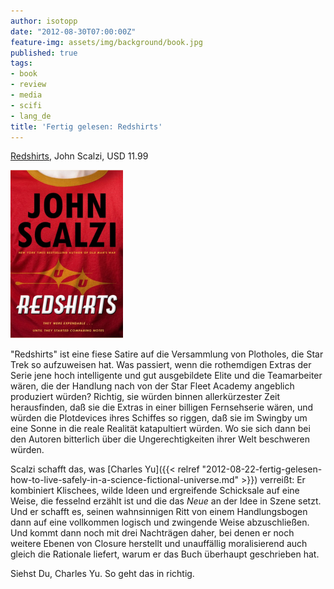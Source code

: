 ```yaml
---
author: isotopp
date: "2012-08-30T07:00:00Z"
feature-img: assets/img/background/book.jpg
published: true
tags:
- book
- review
- media
- scifi
- lang_de
title: 'Fertig gelesen: Redshirts'
---
```

[Redshirts](http://www.amazon.com/Redshirts-Novel-Three-Codas-ebook/dp/B0079XPUOW),
John Scalzi, USD 11.99

![Scalzi: Redshirts](/uploads/redshirts.png)

"Redshirts" ist eine fiese Satire auf die Versammlung von Plotholes, die
Star Trek so aufzuweisen hat.  Was passiert, wenn die rothemdigen Extras der
Serie jene hoch intelligente und gut ausgebildete Elite und die Teamarbeiter
wären, die der Handlung nach von der Star Fleet Academy angeblich produziert
würden?  Richtig, sie würden binnen allerkürzester Zeit herausfinden, daß
sie die Extras in einer billigen Fernsehserie wären, und würden die
Plotdevices ihres Schiffes so riggen, daß sie im Swingby um eine Sonne in
die reale Realität katapultiert würden.  Wo sie sich dann bei den Autoren
bitterlich über die Ungerechtigkeiten ihrer Welt beschweren würden.

Scalzi schafft das, was [Charles Yu]({{< relref "2012-08-22-fertig-gelesen-how-to-live-safely-in-a-science-fictional-universe.md" >}})
verreißt: Er kombiniert Klischees, wilde Ideen und ergreifende Schicksale
auf eine Weise, die fesselnd erzählt ist und die das _Neue_ an der Idee in
Szene setzt.  Und er schafft es, seinen wahnsinnigen Ritt von einem
Handlungsbogen dann auf eine vollkommen logisch und zwingende Weise
abzuschließen.  Und kommt dann noch mit drei Nachträgen daher, bei denen er
noch weitere Ebenen von Closure herstellt und unauffällig moralisierend auch
gleich die Rationale liefert, warum er das Buch überhaupt geschrieben hat.

Siehst Du, Charles Yu.  So geht das in richtig.
